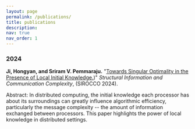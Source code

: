 ```yaml
---
layout: page
permalink: /publications/
title: publications
description: 
nav: true
nav_order: 1
---
```



### 2024

**Ji, Hongyan, and Sriram V. Pemmaraju.** "[Towards Singular Optimality in the Presence of Local Initial Knowledge.](https://link.springer.com/chapter/10.1007/978-3-031-60603-8_17))" *Structural Information and Communication Complexity*, (SIROCCO 2024).  

Abstract: In distributed computing, the initial knowledge each processor has about its surroundings can greatly influence algorithmic efficiency, particularly the message complexity -- the amount of information exchanged between processors. This paper highlights the power of local knowledge in distributed settings. 
